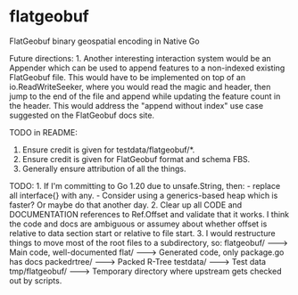 # flatgeobuf
FlatGeobuf binary geospatial encoding in Native Go

Future directions:
    1. Another interesting interaction system would be an Appender which
       can be used to append features to a non-indexed existing FlatGeobuf
       file. This would have to be implemented on top of an io.ReadWriteSeeker,
       where you would read the magic and header, then jump to the end of the
       file and append while updating the feature count in the header.
       This would address the "append without index" use case suggested on the FlatGeobuf
       docs site.

TODO in README:
   1. Ensure credit is given for testdata/flatgeobuf/*.
   2. Ensure credit is given for FlatGeobuf format and schema FBS.
   3. Generally ensure attribution of all the things.

TODO:
    1. If I'm committing to Go 1.20 due to unsafe.String, then:
        - replace all interface{} with any.
        - Consider using a generics-based heap which is faster? Or maybe do that another day.
    2. Clear up all CODE and DOCUMENTATION references to Ref.Offset and
       validate that it works. I think the code and docs are ambiguous
       or assumey about whether offset is relative to data section start
       or relative to file start.
    3. I would restructure things to move most of the root files to a
       subdirectory, so:
        flatgeobuf/  ---> Main code, well-documented
           flat/ ---> Generated code, only package.go has docs
        packedrtree/ ---> Packed R-Tree
        testdata/ ---> Test data
        tmp/flatgeobuf/ ---> Temporary directory where upstream gets checked out by scripts.
